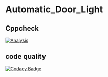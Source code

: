 # Automatic_Door_Light
## Cppcheck
[![Analysis](https://github.com/KUMARNUNAVATH/M1_CALCULATOR/actions/workflows/analysis.yml/badge.svg)](https://github.com/KUMARNUNAVATH/M1_CALCULATOR/actions/workflows/analysis.yml)
## code quality
[![Codacy Badge](https://app.codacy.com/project/badge/Grade/fd361452eb9e41dbb1f40131431971bb)](https://www.codacy.com/gh/KUMARNUNAVATH/M2_Automatic_Door_Light/dashboard?utm_source=github.com&amp;utm_medium=referral&amp;utm_content=KUMARNUNAVATH/M2_Automatic_Door_Light&amp;utm_campaign=Badge_Grade)
